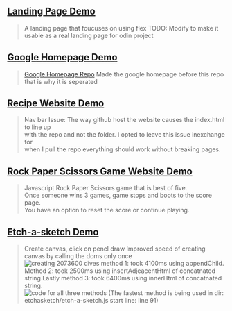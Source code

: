 ## [Landing Page Demo](https://emilshigin.github.io/odin-learning/index.html)

> A landing page that foucuses on using flex
> TODO: Modify to make it usable as a real landing page for odin project

## [Google Homepage Demo](https://emilshigin.github.io/google-homepage/index.html)

> [Google Homepage Repo](https://github.com/emilshigin/google-homepage)
> Made the google homepage before this repo that is why it is seperated

## [Recipe Website Demo](https://emilshigin.github.io/odin-learning/odin-recipes/index.html)

> Nav bar Issue: The way github host the website causes the index.html to line up\
> with the repo and not the folder. I opted to leave this issue inexchange for\
> when I pull the repo everything should work without breaking pages.

## [Rock Paper Scissors Game Website Demo](https://emilshigin.github.io/odin-learning/RPSgame/index.html)

> Javascript Rock Paper Scissors game that is best of five.\
> Once someone wins 3 games, game stops and boots to the score page.\
> You have an option to reset the score or continue playing.

## [Etch-a-sketch Demo](https://emilshigin.github.io/odin-learning/etchasketch/index.html)

> Create canvas, click on pencl draw
> Improved speed of creating canvas by calling the doms only once
> ![creating 2073600 dives method 1: took 4100ms using appendChild. Method 2: took 2500ms using insertAdjeacentHtml of concatnated string.Lastly method 3: took 6400ms using innerHtml of concatnated string. ](https://github.com/emilshigin/odin-learning/blob/main/img/optimizingEtchasketch-creating%20divs.png)
> ![code for all three methods (The fastest method is being used in dir: etchasketch/etch-a-sketch.js start line: line 91)](https://github.com/emilshigin/odin-learning/blob/main/img/optimizingEtchasketch-code.png)

